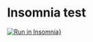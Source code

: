 # Insomnia test

[![Run in Insomnia}](https://insomnia.rest/images/run.svg)](https://insomnia.rest/run/?label=Notifications%20Service&uri=https%3A%2F%2Fraw.githubusercontent.com%2Flucianobs1%2Fnode-notification-service%2Fmain%2Finsomnia-app-requests.json)
